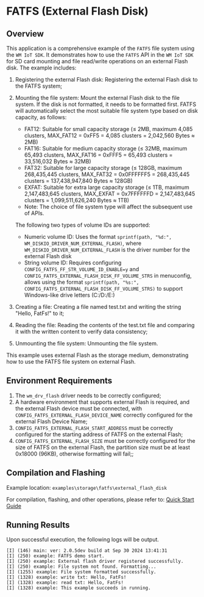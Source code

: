 # FATFS (External Flash Disk)

## Overview

This application is a comprehensive example of the `FATFS` file system using the `WM IoT SDK`. It demonstrates how to use the `FATFS` API in the `WM IoT SDK` for SD card mounting and file read/write operations on an external Flash disk. The example includes:

1. Registering the external Flash disk: Registering the external Flash disk to the FATFS system;
2. Mounting the file system: Mount the external Flash disk to the file system.
   If the disk is not formatted, it needs to be formatted first. FATFS will automatically select the most suitable file system type based on disk capacity, as follows:
   - FAT12: Suitable for small capacity storage (≤ 2MB, maximum 4,085 clusters, MAX_FAT12 = 0xFF5 = 4,085 clusters = 2,042,560 Bytes ≈ 2MB)
   - FAT16: Suitable for medium capacity storage (≤ 32MB, maximum 65,493 clusters, MAX_FAT16 = 0xFFF5 = 65,493 clusters = 33,516,032 Bytes ≈ 32MB)
   - FAT32: Suitable for large capacity storage (≤ 128GB, maximum 268,435,445 clusters, MAX_FAT32 = 0x0FFFFFF5 = 268,435,445 clusters = 137,438,947,840 Bytes ≈ 128GB)
   - EXFAT: Suitable for extra large capacity storage (≤ 1TB, maximum 2,147,483,645 clusters, MAX_EXFAT = 0x7FFFFFFD = 2,147,483,645 clusters = 1,099,511,626,240 Bytes ≈ 1TB)
   - Note: The choice of file system type will affect the subsequent use of APIs.

   The following two types of volume IDs are supported:
   - Numeric volume ID: Uses the format `sprintf(path, "%d:", WM_DISKIO_DRIVER_NUM_EXTERNAL_FLASH)`, where `WM_DISKIO_DRIVER_NUM_EXTERNAL_FLASH` is the driver number for the external Flash disk
   - String volume ID: Requires configuring `CONFIG_FATFS_FF_STR_VOLUME_ID_ENABLE=y` and `CONFIG_FATFS_EXTERNAL_FLASH_DISK_FF_VOLUME_STRS` in menuconfig, allows using the format `sprintf(path, "%s:", CONFIG_FATFS_EXTERNAL_FLASH_DISK_FF_VOLUME_STRS)` to support Windows-like drive letters (C:/D:/E:)
3. Creating a file: Creating a file named test.txt and writing the string "Hello, FatFs!" to it;
4. Reading the file: Reading the contents of the test.txt file and comparing it with the written content to verify data consistency;
5. Unmounting the file system: Unmounting the file system.

This example uses external Flash as the storage medium, demonstrating how to use the FATFS file system on external Flash.

## Environment Requirements

1. The `wm_drv_flash` driver needs to be correctly configured;
2. A hardware environment that supports external Flash is required, and the external Flash device must be connected, with `CONFIG_FATFS_EXTERNAL_FLASH_DEVICE_NAME` correctly configured for the external Flash Device Name;
3. `CONFIG_FATFS_EXTERNAL_FLASH_START_ADDRESS` must be correctly configured for the starting address of FATFS on the external Flash;
4. `CONFIG_FATFS_EXTERNAL_FLASH_SIZE` must be correctly configured for the size of FATFS on the external Flash, the partition size must be at least 0x18000 (96KB), otherwise formatting will fail;;

## Compilation and Flashing

Example location: `examples\storage\fatfs\external_flash_disk`

For compilation, flashing, and other operations, please refer to: [Quick Start Guide](https://doc.winnermicro.net/w800/zh_CN/2.2-beta.2/get_started/index.html)

## Running Results

Upon successful execution, the following logs will be output.

```
[I] (146) main: ver: 2.0.5dev build at Sep 30 2024 13:41:31
[I] (250) example: FATFS demo start.
[I] (250) example: External flash driver registered successfully.
[I] (250) example: File system not found. Formatting...
[I] (1255) example: File system formatted successfully.
[I] (1328) example: write txt: Hello, FatFs!
[I] (1328) example: read txt: Hello, FatFs!
[I] (1328) example: This example succeeds in running.
```